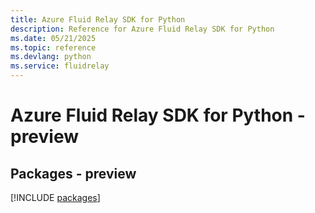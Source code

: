 ```yaml
---
title: Azure Fluid Relay SDK for Python
description: Reference for Azure Fluid Relay SDK for Python
ms.date: 05/21/2025
ms.topic: reference
ms.devlang: python
ms.service: fluidrelay
---
```

# Azure Fluid Relay SDK for Python - preview
## Packages - preview
[!INCLUDE [packages](fluid-relay-index.md)]